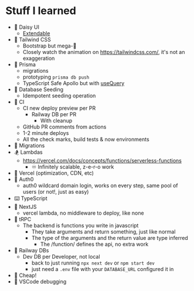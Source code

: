 # Stuff I learned

* 🌼 Daisy UI
  * [Extendable](https://github.com/frankhereford/katamino/blob/main/tailwind.config.cjs#L5-L10)
* 💨 Tailwind CSS
  * Bootstrap but mega-🍄
  * Closely watch the animation on https://tailwindcss.com/, it's not an exaggeration
* 🌈 Prisma
  * migrations
  * prototyping `prisma db push`
  * TypeScript Safe Apollo but with [useQuery](https://tanstack.com/query/v4/docs/reference/useQuery)
* 🌱 Database Seeding
  * Idempotent seeding operation
* 🚀 CI
  * CI new deploy preview per PR
    * Railway DB per PR
      * With cleanup
  * GitHub PR comments from actions
  * 1-2 minute deploys
  * All the check marks, build tests & now environments
* 🧩 Migrations
* 🏂 Lambdas
  * https://vercel.com/docs/concepts/functions/serverless-functions
    * ♾️ Infinitely scalable, z-e-r-o work
* 🤖 Vercel (optimization, CDN, etc)
* 🔑 Auth0
  * auth0 wildcard domain login, works on every step, same pool of users (or not!, just as easy)
* ⌨️ TypeScript
* 🔺 NextJS
  * vercel lambda, no middleware to deploy, like none
* 🔭 tRPC
  * The backend is functions you write in javascript
    * They take arguments and return something, just like normal
    * The type of the arguments and the return value are type inferred
      * The /function/ defines the api, no extra work
* 🚄 Railway DBs
  * Dev DB per Developer, not local
    * back to just running `npx next dev` or `npm start dev`
    * just need a `.env` file with your `DATABASE_URL` configured it in
* 🤑 Cheap!  
* 🐛 VSCode debugging